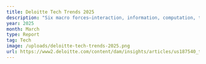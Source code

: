 ```yaml
---
title: Deloitte Tech Trends 2025
description: "Six macro forces—interaction, information, computation, trust, modernization, business-of-tech—frame AI as the new operating layer. Enterprises that infuse ethics and metrics into every pipeline will outrun piecemeal adopters."
year: 2025
month: March
type: Report
tag: Tech
image: /uploads/deloitte-tech-trends-2025.png
url: https://www2.deloitte.com/content/dam/insights/articles/us187540_tech-trends-2025/DI_Tech-trends-2025.pdf
---
```

